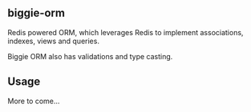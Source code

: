 biggie-orm
----------

Redis powered ORM, which leverages Redis to implement associations, indexes, views and queries.

Biggie ORM also has validations and type casting.

## Usage

More to come...
